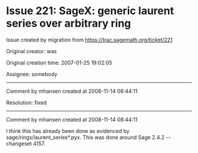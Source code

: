 # Issue 221: SageX: generic laurent series over arbitrary ring

Issue created by migration from https://trac.sagemath.org/ticket/221

Original creator: was

Original creation time: 2007-01-25 19:02:05

Assignee: somebody




---

Comment by mhansen created at 2008-11-14 08:44:11

Resolution: fixed


---

Comment by mhansen created at 2008-11-14 08:44:11

I think this has already been done as evidenced by sage/rings/laurent_series*.pyx.  This was done around Sage 2.4.2 -- changeset 4157.
